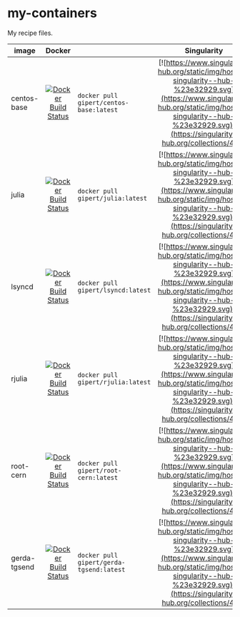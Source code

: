 # my-containers
My recipe files.

| image        | Docker                                                                                                                              |                                          | Singularity                                                                                                                                                                                                          |                                                            |
| -----------  | :---------------------------------------------------------------------------------------------------------------------------------: | ---------------------------------------- | :------------------------------------------------------------------------------------------------------------------------------------------------------------------------------------------------------------------: | ---------------------------------------------------------- |
| centos-base  | [![Docker Build Status](https://img.shields.io/docker/build/gipert/centos-base.svg)](https://hub.docker.com/r/gipert/centos-base)   | `docker pull gipert/centos-base:latest`  | [![https://www.singularity-hub.org/static/img/hosted-singularity--hub-%23e32929.svg](https://www.singularity-hub.org/static/img/hosted-singularity--hub-%23e32929.svg)](https://singularity-hub.org/collections/478) | `singularity pull shub://gipert/my-containers:centos-base` |
| julia        | [![Docker Build Status](https://img.shields.io/docker/build/gipert/julia.svg)](https://hub.docker.com/r/gipert/julia)               | `docker pull gipert/julia:latest`        | [![https://www.singularity-hub.org/static/img/hosted-singularity--hub-%23e32929.svg](https://www.singularity-hub.org/static/img/hosted-singularity--hub-%23e32929.svg)](https://singularity-hub.org/collections/478) | `singularity pull shub://gipert/my-containers:julia`       |
| lsyncd       | [![Docker Build Status](https://img.shields.io/docker/build/gipert/lsyncd.svg)](https://hub.docker.com/r/gipert/lsyncd)             | `docker pull gipert/lsyncd:latest`       | [![https://www.singularity-hub.org/static/img/hosted-singularity--hub-%23e32929.svg](https://www.singularity-hub.org/static/img/hosted-singularity--hub-%23e32929.svg)](https://singularity-hub.org/collections/478) | `singularity pull shub://gipert/my-containers:lsyncd`      |
| rjulia       | [![Docker Build Status](https://img.shields.io/docker/build/gipert/rjulia.svg)](https://hub.docker.com/r/gipert/rjulia)             | `docker pull gipert/rjulia:latest`       | [![https://www.singularity-hub.org/static/img/hosted-singularity--hub-%23e32929.svg](https://www.singularity-hub.org/static/img/hosted-singularity--hub-%23e32929.svg)](https://singularity-hub.org/collections/478) | `singularity pull shub://gipert/my-containers:rjulia`      |
| root-cern    | [![Docker Build Status](https://img.shields.io/docker/build/gipert/root-cern.svg)](https://hub.docker.com/r/gipert/root-cern)       | `docker pull gipert/root-cern:latest`    | [![https://www.singularity-hub.org/static/img/hosted-singularity--hub-%23e32929.svg](https://www.singularity-hub.org/static/img/hosted-singularity--hub-%23e32929.svg)](https://singularity-hub.org/collections/478) | `singularity pull shub://gipert/my-containers:root-cern`   |
| gerda-tgsend | [![Docker Build Status](https://img.shields.io/docker/build/gipert/gerda-tgsend.svg)](https://hub.docker.com/r/gipert/gerda-tgsend) | `docker pull gipert/gerda-tgsend:latest` | [![https://www.singularity-hub.org/static/img/hosted-singularity--hub-%23e32929.svg](https://www.singularity-hub.org/static/img/hosted-singularity--hub-%23e32929.svg)](https://singularity-hub.org/collections/478) | `singularity pull shub://gipert/my-containers:root-cern`   |
